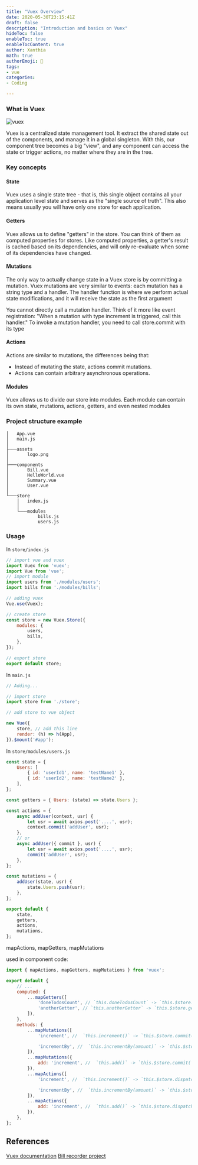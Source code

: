 ```yaml
---
title: "Vuex Overview"
date: 2020-05-30T23:15:41Z
draft: false
description: "Introduction and basics on Vuex"
hideToc: false
enableToc: true
enableTocContent: true
author: Xanthia
math: true
authorEmoji: 🐹
tags:
- vue
categories:
- Coding

---
```


### What is Vuex
![vuex](/images/veux.png)

Vuex is a centralized state management tool. It extract the shared state out of the components, and manage it in a global singleton. With this, our component tree becomes a big "view", and any component can access the state or trigger actions, no matter where they are in the tree.

### Key concepts
#### State
    
Vuex uses a single state tree - that is, this single object contains all your application level state and serves as the "single source of truth". This also means usually you will have only one store for each application.

#### Getters

Vuex allows us to define "getters" in the store. You can think of them as computed properties for stores. Like computed properties, a getter's result is cached based on its dependencies, and will only re-evaluate when some of its dependencies have changed.

#### Mutations

The only way to actually change state in a Vuex store is by committing a mutation. Vuex mutations are very similar to events: each mutation has a string type and a handler. The handler function is where we perform actual state modifications, and it will receive the state as the first argument

You cannot directly call a mutation handler. Think of it more like event registration: "When a mutation with type increment is triggered, call this handler." To invoke a mutation handler, you need to call store.commit with its type

#### Actions

Actions are similar to mutations, the differences being that:

- Instead of mutating the state, actions commit mutations.
- Actions can contain arbitrary asynchronous operations.

#### Modules

Vuex allows us to divide our store into modules. Each module can contain its own state, mutations, actions, getters, and even nested modules

### Project structure example
```
│   App.vue
│   main.js
│
├───assets
│       logo.png
│
├───components
│       Bill.vue
│       HelloWorld.vue
│       Summary.vue
│       User.vue
│
└───store
    │   index.js
    │
    └───modules
            bills.js
            users.js
```

### Usage
In ```store/index.js```
```javascript
// import vue and vuex
import Vuex from 'vuex';
import Vue from 'vue';
// import module
import users from './modules/users';
import bills from './modules/bills';

// adding vuex
Vue.use(Vuex);

// create store
const store = new Vuex.Store({
    modules: {
        users,
        bills,
    },
});

// export store
export default store;

```

In ```main.js```
```javascript
// Adding...

// import store
import store from './store';

// add store to vue object

new Vue({
    store, // add this line
    render: (h) => h(App),
}).$mount('#app');

```

In ```store/modules/users.js```
```javascript
const state = {
    Users: [
        { id: 'userId1', name: 'testName1' },
        { id: 'userId2', name: 'testName2' },
    ],
};

const getters = { Users: (state) => state.Users };

const actions = {
    async addUser(context, usr) {
        let usr = await axios.post('....', usr);
        context.commit('addUser', usr);
    },
    // or
    async addUser({ commit }, usr) {
        let usr = await axios.post('....', usr);
        commit('addUser', usr);
    },
};

const mutations = {
    addUser(state, usr) {
        state.Users.push(usr);
    },
};

export default {
    state,
    getters,
    actions,
    mutations,
};

```

mapActions, mapGetters, mapMutations

used in component code:
```javascript
import { mapActions, mapGetters, mapMutations } from 'vuex';

export default {
    // ...
    computed: {
        ...mapGetters([
            'doneTodosCount', // `this.doneTodosCount` -> `this.$store.getters.doneTodosCount`
            'anotherGetter', // `this.anotherGetter` -> `this.$store.getters.anotherGetter`
        ]),
    },
    methods: {
        ...mapMutations([
            'increment', //  `this.increment()` -> `this.$store.commit('increment')`

            'incrementBy', //  `this.incrementBy(amount)` -> `this.$store.commit('incrementBy', amount)`
        ]),
        ...mapMutations({
            add: 'increment', //  `this.add()` -> `this.$store.commit('increment')`
        }),
        ...mapActions([
            'increment', //  `this.increment()` -> `this.$store.dispatch('increment')`

            'incrementBy', //  `this.incrementBy(amount)` -> `this.$store.dispatch('incrementBy', amount)`
        ]),
        ...mapActions({
            add: 'increment', //  `this.add()` -> `this.$store.dispatch('increment')`
        }),
    },
};


```

## References
[Vuex documentation](https://vuex.vuejs.org/)
[Bill recorder project](https://github.com/TyrangYang/awesome-bill-recorder)